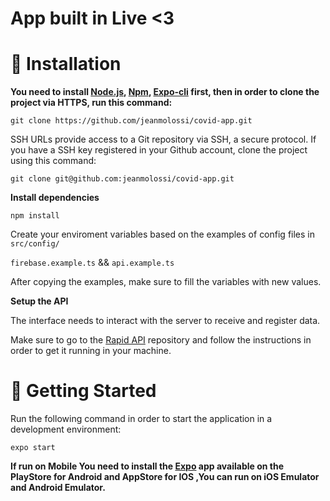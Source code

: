 # App built in Live <3

# :construction_worker: Installation

**You need to install [Node.js](https://nodejs.org/en/download/), [Npm](https://www.npmjs.com/), [Expo-cli](https://expo.io/learn) first, then in order to clone the project via HTTPS, run this command:**

`git clone https://github.com/jeanmolossi/covid-app.git`

SSH URLs provide access to a Git repository via SSH, a secure protocol. If you have a SSH key registered in your Github account, clone the project using this command:

`git clone git@github.com:jeanmolossi/covid-app.git`

**Install dependencies**

`npm install`

Create your enviroment variables based on the examples of config files in `src/config/`

`firebase.example.ts` && `api.example.ts`

After copying the examples, make sure to fill the variables with new values.

**Setup the API**

The interface needs to interact with the server to receive and register data.

Make sure to go to the [Rapid API](https://rapidapi.com/Gramzivi/api/covid-19-data) repository and follow the instructions in order to get it running in your machine.

# :runner: Getting Started

Run the following command in order to start the application in a development environment:

`expo start`

**If run on Mobile You need to install the [Expo](https://expo.io/) app available on the PlayStore for Android and AppStore for IOS ,You can run on iOS Emulator and Android Emulator.**
